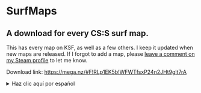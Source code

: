 # SurfMaps
## A download for every CS:S surf map.

This has every map on KSF, as well as a few others. I keep it updated when new maps are released. If I forgot to add a map, please [leave a comment on my Steam profile](http://steamcommunity.com/profiles/76561198059389558) to let me know.

Download link: https://mega.nz/#F!RLp1EK5b!WFWTfsxP24n2JHt9glt7rA


<details>
  <summary>Haz clic aquí por español</summary>
  Esto tiene todos los mapas de KSF, así como algunos otros servidores. Lo actualizo cuando se lanzan nuevos mapas. Si olvidé añadir un mapa, por favor [escribe un comentario en mi perfil de Steam](http://steamcommunity.com/profiles/76561198059389558) para informarme.</br>
  Enlace de descarga - https://mega.nz/#F!RLp1EK5b!WFWTfsxP24n2JHt9glt7rA</br>
  </details>
